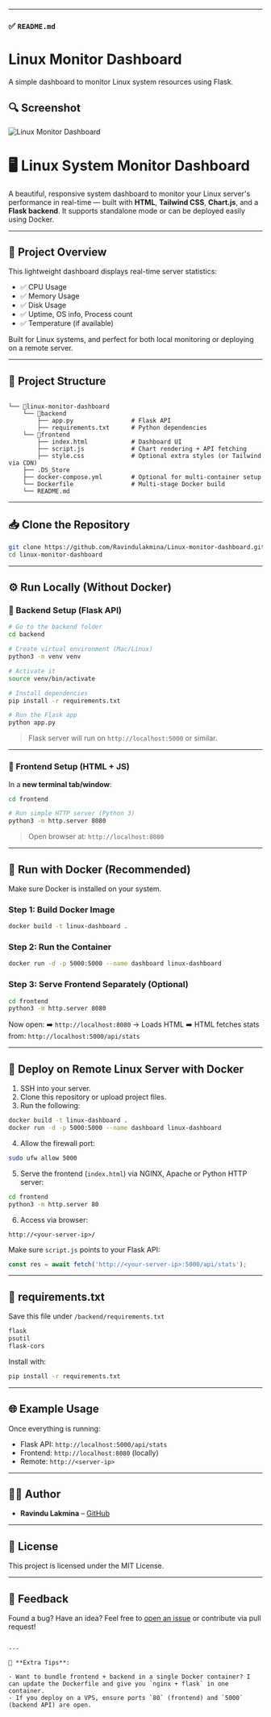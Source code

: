 
---

### ✅ `README.md`

# Linux Monitor Dashboard

A simple dashboard to monitor Linux system resources using Flask.

## 🔍 Screenshot

![Linux Monitor Dashboard](https://res.cloudinary.com/dzdxnfmal/image/upload/v1753330052/Screenshot_2025-07-24_at_09.36.59_a5ovkk.png)



# 🖥️ Linux System Monitor Dashboard

A beautiful, responsive system dashboard to monitor your Linux server's performance in real-time — built with **HTML**, **Tailwind CSS**, **Chart.js**, and a **Flask backend**. It supports standalone mode or can be deployed easily using Docker.

---

## 📌 Project Overview

This lightweight dashboard displays real-time server statistics:

- ✅ CPU Usage
- ✅ Memory Usage
- ✅ Disk Usage
- ✅ Uptime, OS info, Process count
- ✅ Temperature (if available)

Built for Linux systems, and perfect for both local monitoring or deploying on a remote server.

---

## 📂 Project Structure
```

└── 📁linux-monitor-dashboard
    └── 📁backend
        ├── app.py                # Flask API
        ├── requirements.txt      # Python dependencies
    └── 📁frontend
        ├── index.html            # Dashboard UI
        ├── script.js             # Chart rendering + API fetching
        ├── style.css             # Optional extra styles (or Tailwind via CDN)
    ├── .DS_Store
    ├── docker-compose.yml        # Optional for multi-container setup
    └── Dockerfile                # Multi-stage Docker build
    └── README.md
```



---

## 📥 Clone the Repository

```bash
git clone https://github.com/Ravindulakmina/Linux-monitor-dashboard.git
cd linux-monitor-dashboard
````

---

## ⚙️ Run Locally (Without Docker)

### 🧠 Backend Setup (Flask API)

```bash
# Go to the backend folder
cd backend

# Create virtual environment (Mac/Linux)
python3 -m venv venv

# Activate it
source venv/bin/activate

# Install dependencies
pip install -r requirements.txt

# Run the Flask app
python app.py
```

> Flask server will run on `http://localhost:5000` or similar.

---

### 🎨 Frontend Setup (HTML + JS)

In a **new terminal tab/window**:

```bash
cd frontend

# Run simple HTTP server (Python 3)
python3 -m http.server 8080
```

> Open browser at: `http://localhost:8080`

---

## 🐳 Run with Docker (Recommended)

Make sure Docker is installed on your system.

### Step 1: Build Docker Image

```bash
docker build -t linux-dashboard .
```

### Step 2: Run the Container

```bash
docker run -d -p 5000:5000 --name dashboard linux-dashboard
```

### Step 3: Serve Frontend Separately (Optional)

```bash
cd frontend
python3 -m http.server 8080
```

Now open:
➡️ `http://localhost:8080` → Loads HTML
➡️ HTML fetches stats from: `http://localhost:5000/api/stats`

---

## 🚀 Deploy on Remote Linux Server with Docker

1. SSH into your server.
2. Clone this repository or upload project files.
3. Run the following:

```bash
docker build -t linux-dashboard .
docker run -d -p 5000:5000 --name dashboard linux-dashboard
```

4. Allow the firewall port:

```bash
sudo ufw allow 5000
```

5. Serve the frontend (`index.html`) via NGINX, Apache or Python HTTP server:

```bash
cd frontend
python3 -m http.server 80
```

6. Access via browser:

```
http://<your-server-ip>/
```

Make sure `script.js` points to your Flask API:

```js
const res = await fetch('http://<your-server-ip>:5000/api/stats');
```

---

## 🧾 requirements.txt

Save this file under `/backend/requirements.txt`

```txt
flask
psutil
flask-cors
```

Install with:

```bash
pip install -r requirements.txt
```

---

## 🌐 Example Usage

Once everything is running:

* Flask API: `http://localhost:5000/api/stats`
* Frontend: `http://localhost:8080` (locally)
* Remote: `http://<server-ip>`

---

## 🧑‍💻 Author

* **Ravindu Lakmina** – [GitHub](https://github.com/Ravindulakmina)

---

## 📃 License

This project is licensed under the MIT License.

---

## 🙏 Feedback

Found a bug? Have an idea? Feel free to [open an issue](https://github.com/Ravindulakmina/Linux-monitor-dashboard/issues) or contribute via pull request!

```

---

🎁 **Extra Tips**:

- Want to bundle frontend + backend in a single Docker container? I can update the Dockerfile and give you `nginx + flask` in one container.
- If you deploy on a VPS, ensure ports `80` (frontend) and `5000` (backend API) are open.


```
